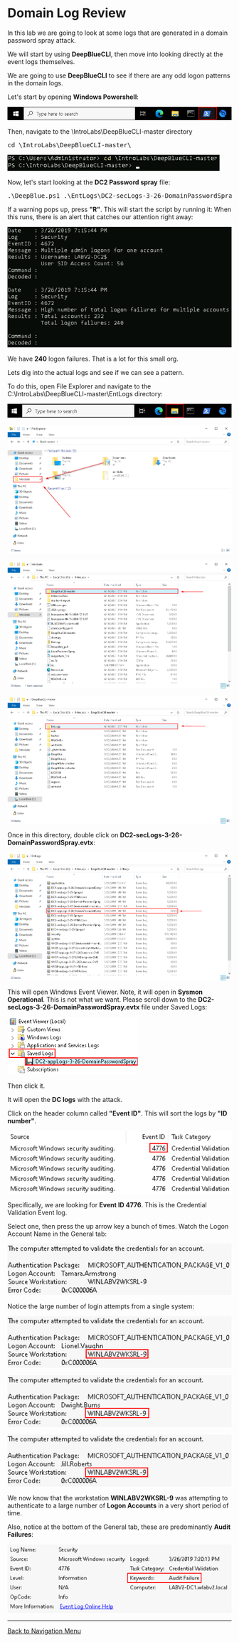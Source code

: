# Domain Log Review

In this lab we are going to look at some logs that are generated in a domain password spray attack.

We will start by using **DeepBlueCLI**, then move into looking directly at the event logs themselves.

We are going to use **DeepBlueCLI** to see if there are any odd logon patterns in the domain logs.

Let's start by opening **Windows Powershell**:

![](attachments/OpeningPowershell.png)

Then, navigate to the \IntroLabs\DeepBlueCLI-master directory

<pre>cd \IntroLabs\DeepBlueCLI-master\</pre>

![](attachments/dlr_directory.png)

Now, let's start looking at the **DC2 Password spray** file:

<pre>.\DeepBlue.ps1 .\EntLogs\DC2-secLogs-3-26-DomainPasswordSpray.evtx</pre>

If a warning pops up, press **"R"**.  This will start the script by running it:
When this runs, there is an alert that catches our attention right away:

![](attachments/dlr_domainpasswordspray.png)

We have **240** logon failures.  That is a lot for this small org.

Lets dig into the actual logs and see if we can see a pattern.

To do this, open File Explorer and navigate to the C:\IntroLabs\DeepBlueCLI-master\EntLogs directory:

![](attachments/OpeningFileExplorer.png)

![](attachments/Navintolabs.png)

![](attachments/NavtoDBMaster.png)

![](attachments/navtoent.png)

Once in this directory, double click on **DC2-secLogs-3-26-DomainPasswordSpray.evtx**:

![](attachments/dc2seclogs.png)

This will open Windows Event Viewer.  Note, it will open in **Sysmon Operational**.  This is not what we want.  Please scroll down to the **DC2-secLogs-3-26-DomainPasswordSpray.evtx** file under Saved Logs:

![](attachments/dlr_winevent.png)

Then click it.  

It will open the **DC logs** with the attack.

Click on the header column called **"Event ID"**.  This will sort the logs by **"ID number"**. 

![](attachments/dlr_microsoftsecauditing.png)

Specifically, we are looking for **Event ID 4776**.  This is the Credential Validation Event log.

Select one, then press the up arrow key a bunch of times.  Watch the Logon Account Name in the General tab:

![](attachments/dlr_eventproperties1.png)

Notice the large number of login attempts from a single system:

![](attachments/dlr_eventproperties2.png)

![](attachments/dlr_eventproperties3.png)

![](attachments/dlr_eventproperties4.png)

We now know that the workstation **WINLABV2WKSRL-9** was attempting to authenticate to a large number of **Logon Accounts** in a very short period of time.

Also, notice at the bottom of the General tab, these are predominantly **Audit Failures**:

![](attachments/dlr_auditfailure.png)

***

[Back to Navigation Menu](/IntroClassFiles/navigation.md)